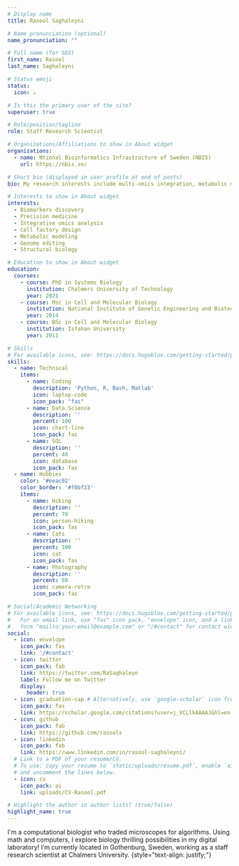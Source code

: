 ```yaml
---
# Display name
title: Rasool Saghaleyni

# Name pronunciation (optional)
name_pronunciation: ""

# Full name (for SEO)
first_name: Rasool
last_name: Saghaleyni

# Status emoji
status:
  icon: ☕️

# Is this the primary user of the site?
superuser: true

# Role/position/tagline
role: Staff Research Scientist

# Organizations/Affiliations to show in About widget
organizations:
  - name: Ntional Bioinformatics Infrastructure of Sweden (NBIS)
    url: https://nbis.se/

# Short bio (displayed in user profile at end of posts)
bio: My research interests include multi-omics integration, metabolic modeling, genome editing and structural biology.

# Interests to show in About widget
interests:
  - Biomarkers discovery
  - Precision medicine
  - Integrative omics analysis
  - Cell factory design
  - Metabolic modeling
  - Genome editing
  - Structural biology

# Education to show in About widget
education:
  courses:
    - course: PhD in Systems Biology
      institution: Chalmers University of Technology
      year: 2021
    - course: Msc in Cell and Molecular Biology
      institution: National Institute of Genetic Engineering and Biotechnology (NIGEB)
      year: 2014
    - course: BSc in Cell and Molecular Biology
      institution: Isfahan University
      year: 2011

# Skills
# For available icons, see: https://docs.hugoblox.com/getting-started/page-builder/#icons
skills:
  - name: Technical
    items:
      - name: Coding
        description: 'Python, R, Bash, Matlab'
        icon: laptop-code
        icon_pack: "fas"
      - name: Data Science
        description: ''
        percent: 100
        icon: chart-line
        icon_pack: fas
      - name: SQL
        description: ''
        percent: 40
        icon: database
        icon_pack: fas
  - name: Hobbies
    color: '#eeac02'
    color_border: '#f0bf23'
    items:
      - name: Hiking
        description: ''
        percent: 70
        icon: person-hiking
        icon_pack: fas
      - name: Cats
        description: ''
        percent: 100
        icon: cat
        icon_pack: fas
      - name: Photography
        description: ''
        percent: 80
        icon: camera-retro
        icon_pack: fas

# Social/Academic Networking
# For available icons, see: https://docs.hugoblox.com/getting-started/page-builder/#icons
#   For an email link, use "fas" icon pack, "envelope" icon, and a link in the
#   form "mailto:your-email@example.com" or "/#contact" for contact widget.
social:
  - icon: envelope
    icon_pack: fas
    link: '/#contact'
  - icon: twitter
    icon_pack: fab
    link: https://twitter.com/RaSaghaleyn
    label: Follow me on Twitter
    display:
      header: true
  - icon: graduation-cap # Alternatively, use `google-scholar` icon from `ai` icon pack
    icon_pack: fas
    link: https://scholar.google.com/citations?user=j_VCLlkAAAAJ&hl=en
  - icon: github
    icon_pack: fab
    link: https://github.com/rasools
  - icon: linkedin
    icon_pack: fab
    link: https://www.linkedin.com/in/rasool-saghaleyni/
  # Link to a PDF of your resume/CV.
  # To use: copy your resume to `static/uploads/resume.pdf`, enable `ai` icons in `params.yaml`,
  # and uncomment the lines below.
  - icon: cv
    icon_pack: ai
    link: uploads/CV-Rasool.pdf

# Highlight the author in author lists? (true/false)
highlight_name: true
---
```


I'm a computational biologist who traded microscopes for algorithms. Using math and computers, I explore biology thrilling possibilities in my digital laboratory! I’m currently located in Gothenburg, Sweden, working as a staff research scientist at Chalmers University.
{style="text-align: justify;"}
